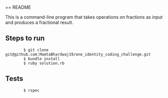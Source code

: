 == README

This is a command-line program that takes operations on fractions as input and produces a fractional result.

## Steps to run
            $ git clone git@github.com:MamtaBhardwaj19/one_identity_coding_challenge.git
            $ bundle install
            $ ruby solution.rb

## Tests
            $ rspec
